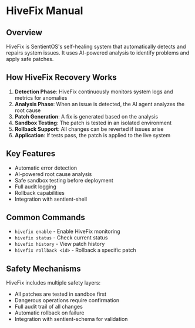 # HiveFix Manual

## Overview

HiveFix is SentientOS's self-healing system that automatically detects and repairs system issues. It uses AI-powered analysis to identify problems and apply safe patches.

## How HiveFix Recovery Works

1. **Detection Phase**: HiveFix continuously monitors system logs and metrics for anomalies
2. **Analysis Phase**: When an issue is detected, the AI agent analyzes the root cause
3. **Patch Generation**: A fix is generated based on the analysis
4. **Sandbox Testing**: The patch is tested in an isolated environment
5. **Rollback Support**: All changes can be reverted if issues arise
6. **Application**: If tests pass, the patch is applied to the live system

## Key Features

- Automatic error detection
- AI-powered root cause analysis
- Safe sandbox testing before deployment
- Full audit logging
- Rollback capabilities
- Integration with sentient-shell

## Common Commands

- `hivefix enable` - Enable HiveFix monitoring
- `hivefix status` - Check current status
- `hivefix history` - View patch history
- `hivefix rollback <id>` - Rollback a specific patch

## Safety Mechanisms

HiveFix includes multiple safety layers:
- All patches are tested in sandbox first
- Dangerous operations require confirmation
- Full audit trail of all changes
- Automatic rollback on failure
- Integration with sentient-schema for validation